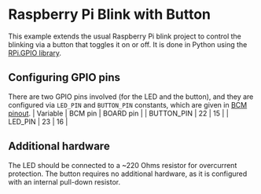# Raspberry Pi Blink with Button

This example extends the usual Raspberry Pi blink project to control the blinking via a button that toggles it on or off. It is done in Python using the [RPi.GPIO library](https://pypi.org/project/RPi.GPIO/).

## Configuring GPIO pins

There are two GPIO pins involved (for the LED and the button), and they are configured via `LED_PIN` and `BUTTON_PIN` constants, which are given in [BCM pinout](https://pinout.xyz/pinout/).
| Variable | BCM pin | BOARD pin |
| BUTTON_PIN | 22 | 15 |
| LED_PIN | 23 | 16 |

## Additional hardware

The LED should be connected to a ~220 Ohms resistor for overcurrent protection. The button requires no additional hardware, as it is configured with an internal pull-down resistor.
